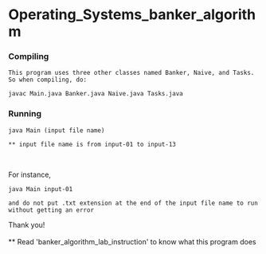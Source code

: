 # Operating_Systems_banker_algorithm
### Compiling
```
This program uses three other classes named Banker, Naive, and Tasks.
So when compiling, do: 

javac Main.java Banker.java Naive.java Tasks.java
```

### Running

```
java Main (input file name)

** input file name is from input-01 to input-13
```
<br>

For instance, 
```
java Main input-01

and do not put .txt extension at the end of the input file name to run without getting an error
```
Thank you!
<br></br>
** Read 'banker_algorithm_lab_instruction' to know what this program does
